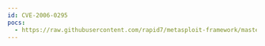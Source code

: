 ```yaml
---
id: CVE-2006-0295
pocs:
  - https://raw.githubusercontent.com/rapid7/metasploit-framework/master/modules/exploits/multi/browser/firefox_queryinterface.rb
---
```

